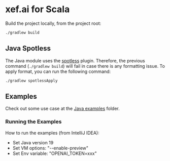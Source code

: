 # xef.ai for Scala

Build the project locally, from the project root:

```bash
./gradlew build
```

## Java Spotless

The Java module uses the [spotless](https://github.com/diffplug/spotless/tree/main/plugin-gradle#java) plugin. 
Therefore, the previous command (`./gradlew build`) will fail in case there is any formatting issue. To apply format, you can run the following command:

```bash
./gradlew spotlessApply
```

## Examples

Check out some use case at the [Java examples](../examples/java) folder.

### Running the Examples

How to run the examples (from IntelliJ IDEA):

* Set Java version 19
* Set VM options: "--enable-preview"
* Set Env variable: "OPENAI_TOKEN=xxx"
